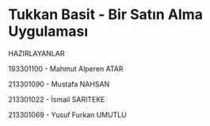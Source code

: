 <h1> Tukkan Basit - Bir Satın Alma Uygulaması </h1>

HAZIRLAYANLAR  <p> 193301100 - Mahmut Alperen ATAR </p> 
               <p> 213301090 - Mustafa NAHSAN </p>
               <p> 213301022 - İsmail SARITEKE </p>
               <p> 213301069 - Yusuf Furkan UMUTLU </p>
